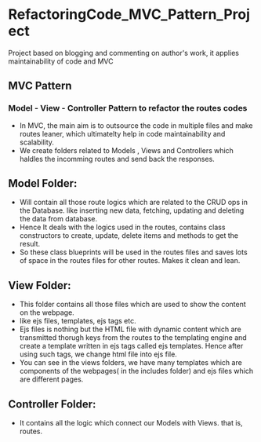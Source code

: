 # RefactoringCode_MVC_Pattern_Project
Project based on blogging and commenting on author's work, it applies maintainability  of code and MVC

## MVC Pattern
### Model - View - Controller Pattern to refactor the routes codes

  - In MVC, the main aim is to outsource the code in multiple files and make routes leaner, which ultimatelty help in code maintainability and scalability.
  - We create folders related to Models , Views and Controllers which haldles the incomming routes and send back the responses.
 
## Model Folder: 
   - Will contain all those route logics which are related to the CRUD ops in the Database. like inserting new data, fetching, updating and deleting the data from database. 
   - Hence It deals with the logics used in the routes, contains class constructors to create, update, delete items and methods to get the result.
   - So these class blueprints will be used in the routes files and saves lots of space in the routes files for other routes. Makes it clean and lean.
   
## View Folder: 
   - This folder contains all those files which are used to show the content on the webpage.
   - like ejs files, templates, ejs tags etc.
   - Ejs files is nothing but the HTML file with dynamic content which are transmitted thorugh keys from the routes to the templating engine and create a template written in ejs tags called ejs templates. Hence after using such tags, we change html file into ejs file.
   - You can see in the views folders, we have many templates which are components of the webpages( in the includes folder) and ejs files which are different pages.
   
## Controller Folder: 
   - It contains all the logic which connect our Models with Views. that is, routes.
